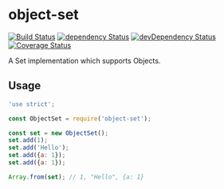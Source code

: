 # object-set

[![Build Status](https://travis-ci.org/szikszail/object-set.svg?branch=master)](https://travis-ci.org/szikszail/object-set) [![dependency Status](https://david-dm.org/szikszail/object-set.svg)](https://david-dm.org/szikszail/object-set) [![devDependency Status](https://david-dm.org/szikszail/object-set/dev-status.svg)](https://david-dm.org/szikszail/object-set#info=devDependencies) [![Coverage Status](https://coveralls.io/repos/github/szikszail/object-set/badge.svg?branch=master)](https://coveralls.io/github/szikszail/object-set?branch=master)

A Set implementation which supports Objects.

## Usage

```javascript
'use strict';

const ObjectSet = require('object-set');

const set = new ObjectSet();
set.add(1);
set.add('Hello');
set.add({a: 1});
set.add({a: 1});

Array.from(set); // 1, "Hello", {a: 1}
```